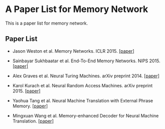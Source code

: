 # A Paper List for Memory Network

This is a paper list for memory network.

## Paper List

- Jason Weston et al. Memory Networks. ICLR 2015. [[paper]][1]

- Sainbayar Sukhbaatar et al. End-To-End Memory Networks. NIPS 2015. [[paper]][2]

- Alex Graves et al. Neural Turing Machines. arXiv preprint 2014. [[paper]][3]

- Karol Kurach et al. Neural Random Access Machines. arXiv preprint 2015. [[paper]][4]

- Yaohua Tang et al. Neural Machine Translation with External Phrase Memory. [[paper]][5]

- Mingxuan Wang et al. Memory-enhanced Decoder for Neural Machine Translation. [[paper]][6]

[1]:https://arxiv.org/pdf/1410.3916.pdf
[2]:https://arxiv.org/abs/1503.08895
[3]:https://arxiv.org/abs/1410.5401
[4]:https://arxiv.org/abs/1511.06392
[5]:https://arxiv.org/abs/1606.01792
[6]:https://arxiv.org/abs/1606.02003